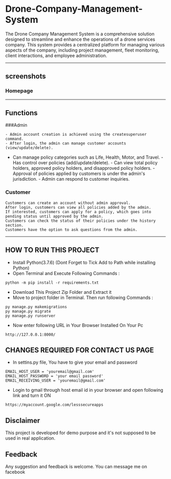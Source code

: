 # Drone-Company-Management-System
The Drone Company Management System is a comprehensive solution designed to streamline and enhance the operations of a drone services company. This system provides a centralized platform for managing various aspects of the company, including project management, fleet monitoring, client interactions, and employee administration.


---
## screenshots
### Homepage
          
---
## Functions
###Admin

    - Admin account creation is achieved using the createsuperuser command.
    - After login, the admin can manage customer accounts (view/update/delete).
   -  Can manage policy categories such as Life, Health, Motor, and Travel.
    - Has control over policies (add/update/delete).
    - Can view total policy holders, approved policy holders, and disapproved policy holders.
    - Approval of policies applied by customers is under the admin's jurisdiction.
    - Admin can respond to customer inquiries.

### Customer


    Customers can create an account without admin approval.
    After login, customers can view all policies added by the admin.
    If interested, customers can apply for a policy, which goes into pending status until approved by the admin.
    Customers can check the status of their policies under the history section.
    Customers have the option to ask questions from the admin.

---

## HOW TO RUN THIS PROJECT
- Install Python(3.7.6) (Dont Forget to Tick Add to Path while installing Python)
- Open Terminal and Execute Following Commands :
```
python -m pip install -r requirements.txt
```
- Download This Project Zip Folder and Extract it
- Move to project folder in Terminal. Then run following Commands :
```
py manage.py makemigrations
py manage.py migrate
py manage.py runserver
```
- Now enter following URL in Your Browser Installed On Your Pc
```
http://127.0.0.1:8000/
```

## CHANGES REQUIRED FOR CONTACT US PAGE
- In settins.py file, You have to give your email and password
```
EMAIL_HOST_USER = 'youremail@gmail.com'
EMAIL_HOST_PASSWORD = 'your email password'
EMAIL_RECEIVING_USER = 'youremail@gmail.com'
```
- Login to gmail through host email id in your browser and open following link and turn it ON
```
https://myaccount.google.com/lesssecureapps
```


## Disclaimer
This project is developed for demo purpose and it's not supposed to be used in real application.

## Feedback
Any suggestion and feedback is welcome. You can message me on facebook


